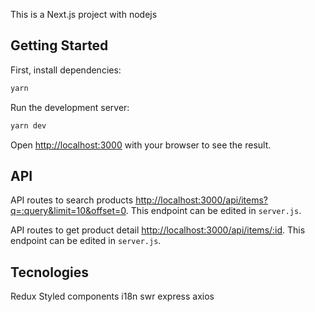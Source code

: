 This is a Next.js project with nodejs

## Getting Started

First, install dependencies:

```bash
yarn
```

Run the development server:

```bash
yarn dev
```

Open [http://localhost:3000](http://localhost:3000) with your browser to see the result.

## API

API routes to search products [http://localhost:3000/api/items?q=:query&limit=10&offset=0](http://localhost:3000/api/items?q=hoja&limit=10&offset=0). This endpoint can be edited in `server.js`.

API routes to get product detail [http://localhost:3000/api/items/:id](http://localhost:3000/api/items/MLA859496798). This endpoint can be edited in `server.js`.

## Tecnologies

Redux
Styled components
i18n
swr
express
axios


